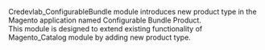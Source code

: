 Credevlab_ConfigurableBundle module introduces new product type in the Magento application named Configurable Bundle Product.  
This module is designed to extend existing functionality of Magento_Catalog module by adding new product type.
